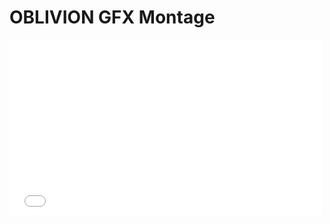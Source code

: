 # OBLIVION GFX Montage

<iframe class="embedly-embed" src="//cdn.embedly.com/widgets/media.html?src=http%3A%2F%2Fplayer.vimeo.com%2Fvideo%2F64377100&amp;src_secure=1&amp;url=http%3A%2F%2Fvimeo.com%2F64377100&amp;image=http%3A%2F%2Fi.vimeocdn.com%2Fvideo%2F435004374_1280.jpg&amp;key=internal&amp;type=text%2Fhtml&amp;schema=vimeo" width="500" height="281" scrolling="no" frameborder="0" allowfullscreen="" style=""></iframe>